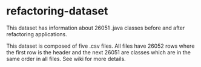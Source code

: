 # refactoring-dataset
This dataset has information about 26051 .java classes before and after refactoring applications.

This dataset is composed of five .csv files. All files have 26052 rows where the first row is the header and the next 26051 are classes which are in the same order in all files. See wiki for more details.

